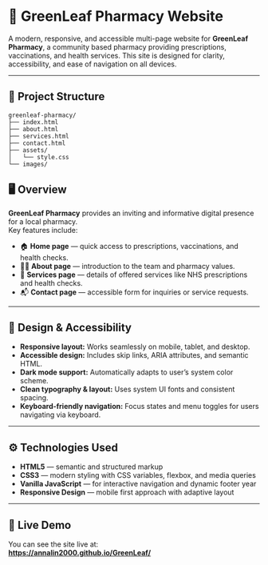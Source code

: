 # 🌿 GreenLeaf Pharmacy Website

A modern, responsive, and accessible multi-page website for **GreenLeaf Pharmacy**, a community based pharmacy providing prescriptions, vaccinations, and health services. This site is designed for clarity, accessibility, and ease of navigation on all devices.

---

## 📁 Project Structure

```
greenleaf-pharmacy/
├── index.html         
├── about.html         
├── services.html       
├── contact.html        
├── assets/
│   └── style.css     
└── images/            
```

## 🖥️ Overview

**GreenLeaf Pharmacy** provides an inviting and informative digital presence for a local pharmacy.  
Key features include:

- 🏠 **Home page** — quick access to prescriptions, vaccinations, and health checks.  
- 👩‍⚕️ **About page** — introduction to the team and pharmacy values.  
- 💊 **Services page** — details of offered services like NHS prescriptions and health checks.  
- 📬 **Contact page** — accessible form for inquiries or service requests.

---

## 🎨 Design & Accessibility

- **Responsive layout:** Works seamlessly on mobile, tablet, and desktop.  
- **Accessible design:** Includes skip links, ARIA attributes, and semantic HTML.  
- **Dark mode support:** Automatically adapts to user’s system color scheme.  
- **Clean typography & layout:** Uses system UI fonts and consistent spacing.  
- **Keyboard-friendly navigation:** Focus states and menu toggles for users navigating via keyboard.

---

## ⚙️ Technologies Used

- **HTML5** — semantic and structured markup  
- **CSS3** — modern styling with CSS variables, flexbox, and media queries  
- **Vanilla JavaScript** — for interactive navigation and dynamic footer year  
- **Responsive Design** — mobile first approach with adaptive layout  

---

## 🔗 Live Demo

You can see the site live at:  
**https://annalin2000.github.io/GreenLeaf/**  
